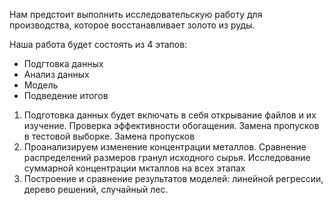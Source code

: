 

Нам предстоит выполнить исследовательскую работу для производства, которое восстанавливает золото из руды.

Наша работа будет состоять из 4 этапов:

-  Подгтовка данных
- Анализ данных
- Модель
- Подведение итогов

1) Подготовка данных будет включать в себя открывание файлов и их изучение. Проверка эффективности обогащения. Замена пропусков в тестовой выборке. Замена пропусков
2) Проанализируем изменение концентрации металлов. Сравнение распределений размеров гранул исходного сырья. Исследование суммарной концентрации мкталлов на всех этапах
3) Построение и сравнение результатов моделей: линейной регрессии, дерево решений, случайный лес.

